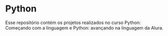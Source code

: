 # Python

Esse repositório contém os projetos realizados no curso Python: Começando com a linguagem e Python: avançando na linguagem da Alura.
